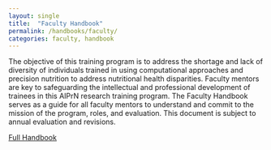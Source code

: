 ```yaml
---
layout: single
title:  "Faculty Handbook"
permalink: /handbooks/faculty/
categories: faculty, handbook
---
```


The objective of this training program is to address the shortage and lack of diversity of individuals trained in using computational approaches and precision nutrition to address nutritional health disparities.  Faculty mentors are key to safeguarding the intellectual and professional development of trainees in this AIPrN research training program. The Faculty Handbook serves as a guide for all faculty mentors to understand and commit to the mission of the program, roles, and evaluation.  This document is subject to annual evaluation and revisions.

[Full Handbook](/assets/pdfs/handbook_faculty.pdf)